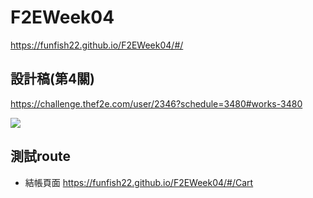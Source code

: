 # F2EWeek04
https://funfish22.github.io/F2EWeek04/#/

## 設計稿(第4關)
https://challenge.thef2e.com/user/2346?schedule=3480#works-3480

![](https://i.imgur.com/juvUIsG.jpg)

## 測試route
- 結帳頁面 https://funfish22.github.io/F2EWeek04/#/Cart